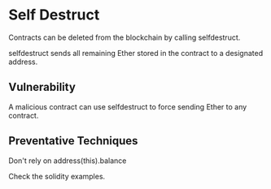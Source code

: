 # Self Destruct
Contracts can be deleted from the blockchain by calling selfdestruct.

selfdestruct sends all remaining Ether stored in the contract to a designated address.

## Vulnerability
A malicious contract can use selfdestruct to force sending Ether to any contract.

## Preventative Techniques
Don't rely on address(this).balance


Check the solidity examples.
